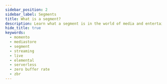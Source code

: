 ```yaml
---
sidebar_position: 2
sidebar_label: Segments
title: What is a segment?
description: Learn what a segment is in the world of media and entertainment.
hide_title: true
keywords:
  - momento
  - mediastore
  - segment
  - streaming
  - live
  - elemental
  - serverless
  - zero buffer rate
  - zbr
---
```

